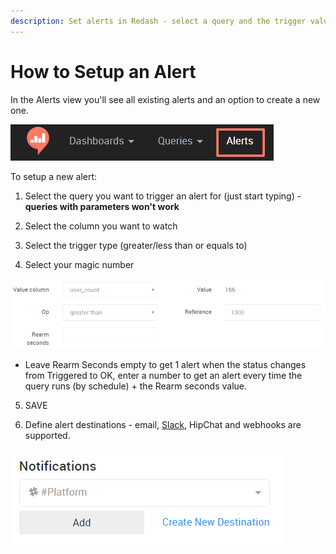 ```yaml
---
description: Set alerts in Redash - select a query and the trigger value you want to be notified about.
---
```


# How to Setup an Alert

In the Alerts view you'll see all existing alerts and an option to create a new one.

![](../assets/alerts.png)

To setup a new alert:

1. Select the query you want to trigger an alert for (just start typing) - **queries with parameters won't work**

2. Select the column you want to watch

3. Select the trigger type (greater/less than or equals to)

4. Select your magic number

![](../assets/alerts_settings.png)
* Leave Rearm Seconds empty to get 1 alert when the status changes from Triggered to OK, enter a number to get an alert every time the query runs (by schedule) + the Rearm seconds value.

5. SAVE

6. Define alert destinations - email, [Slack](slack-alert-destination.md), HipChat and webhooks are supported.

![](../assets/alert_destination.png)
